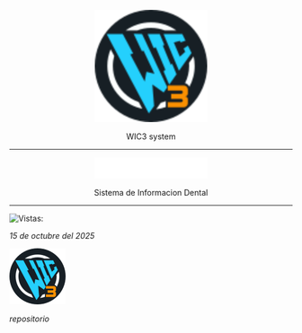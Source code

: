 <p align="center">
  <img src="https://raw.githubusercontent.com/wic3system/wic3/main/ico/wic3.svg" alt="Logo WIC3" width="200" />
</p>

<p align="center">
    WIC3 system
</p>

<hr>

<p align="center">
  <img src="https://raw.githubusercontent.com/wic3system/wic3/main/ico/sident.svg" alt="Logo WIC3" width="200" />
</p>

<p align="center">
    Sistema de Informacion Dental
</p>

<hr>


![Vistas:](https://visitor-badge.laobi.icu/badge?page_id=wic3system.wic3)



*15 de octubre del 2025*

![Logo WIC3](https://raw.githubusercontent.com/wic3system/wic3/main/ico/wic3.svg)

*repositorio*

